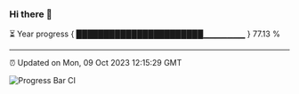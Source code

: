 ### Hi there 👋

⏳ Year progress { ███████████████████████▁▁▁▁▁▁▁ } 77.13 %

---

⏰ Updated on Mon, 09 Oct 2023 12:15:29 GMT

![Progress Bar CI](https://github.com/Shyam-Makwana/GitHub-Actions-Demo/workflows/Progress%20Bar%20CI/badge.svg)

